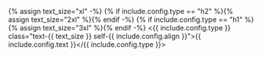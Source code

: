 {% assign text_size="xl" -%}
{% if include.config.type == "h2" %}{% assign text_size="2xl" %}{% endif -%}
{% if include.config.type == "h1" %}{% assign text_size="3xl" %}{% endif -%}
<{{ include.config.type }} class="text-{{ text_size }} self-{{ include.config.align }}">{{ include.config.text }}</{{ include.config.type }}>
